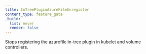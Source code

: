```yaml
---
title: InTreePluginAzureFileUnregister
content_type: feature_gate
_build:
  list: never
  render: false
---
```

Stops registering the azurefile in-tree plugin in kubelet
and volume controllers.
